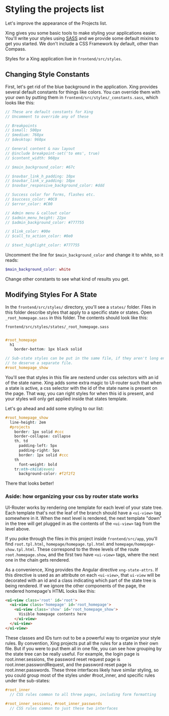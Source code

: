 # Styling the projects list

Let's improve the appearance of the Projects list.

Xing gives you some basic tools to make styling your applications easier. You'll write your styles using [SASS](http://sass-lang.com/) and we provide some default mixins to get you started. We don't include a CSS Framework by default, other than Compass. 

Styles for a Xing application live in ``frontend/src/styles``.

## Changing Style Constants

First, let's get rid of the blue background in the application. Xing provides several default constants for things like colors. You can override them with your own by putting them in `frontend/src/styles/_constants.sass`, which looks like this:

```scss
// These are default constants for Xing
// Uncomment to override any of these

// Breakpoints
// $small: 500px
// $medium: 768px
// $desktop: 960px

// General content & nav layout
// @include breakpoint-set('to ems', true)
// $content_width: 960px

// $main_background_color: #67c

// $navbar_link_h_padding: 10px
// $navbar_link_v_padding: 10px
// $navbar_responsive_background_color: #ddd

// Success color for forms, flashes etc.
// $success_color: #0C0
// $error_color: #C00

// Admin menu & callout color
// $admin_menu_height: 22px
// $admin_background_color: #777755

// $link_color: #00e
// $call_to_action_color: #0e0

// $text_highlight_color: #777755

```

Uncomment the line for `$main_background_color` and change it to white, so it reads:

```scss
$main_background_color: white
```

Change other constants to see what kind of results you get.

## Modifying Styles For A State

In the `frontend/src/styles/` directory, you'll see a `states/` folder. Files in this folder describe styles that apply to a specific state or states. Open `_root_homepage.sass` in this folder. The contents should look like this:

`frontend/src/styles/states/_root_homepage.sass`

```scss

#root_homepage
  h1
    border-bottom: 1px black solid

// Sub-state styles can be put in the same file, if they aren't long enough
// to deserve a separate file.
#root_homepage_show

```

You'll see that styles in this file are nestend under css selectors with an id of the state name. Xing adds some extra magic to UI-router such that when a state is active, a css selector with the id of the state name is present on the page. That way, you can right styles for when this id is present, and your styles will only get applied inside that states template.

Let's go ahead and add some styling to our list:

```scss
#root_homepage_show
  line-height: 2em
  #projects
    border: 1px solid #ccc
    border-collapse: collapse
    th, td
      padding-left: 5px
      padding-right: 5px
      border: 1px solid #ccc
    th
      font-weight: bold
    tr:nth-child(even)
      background-color: #f2f2f2
```

There that looks better!

### Aside: how organizing your css by router state works

UI-Router works by rendering one template for each level of your state tree.  Each template that's not the leaf of the branch should have a `<ui-view>` tag somewhere in it.  When the next level is rendered, the next template "down" in the tree will get plugged in as the contents of the `<ui-view>` tag from the level above.  

If you poke through the files in this project inside `frontend/src/app`, you'll find `root.tpl.html`, `homepage/homepage.tpl.html` and `homepage/homepage-show.tpl.html`.  These correspond to the three levels of the route `root.homepage.show`, and the first two have `<ui-view>` tags, where the next one in the chain gets rendered.

As a convenience, Xing provides the Angular directive `xng-state-attrs`.  If this directive is used as an attribute on each `<ui-view>`, that `ui-view` will be decorated with an id and a class indicating which part of the state tree is being rendered. If we ignore the other components of the page, the rendered homepage's HTML looks like this:

```html
<ui-view class='root' id='root'>
  <ui-view class='homepage' id='root_homepage'>
    <ui-view class='show' id='root_homepage_show'>
      Visible homepage contents here
    </ui-view>
  </ui-view>
</ui-view>
```

These classes and IDs turn out to be a powerful way to organize your style rules.  By convention, Xing projects put all the rules for a state in their own file.  But if you were to put them all in one file, you can see how grouping by the state tree can be really useful.  For example, the login page is root.inner.sessions,  the password reset request page is root.inner.passwordRequest, and the password reset page is root.inner.passwords. These three interfaces likely have similar styling, so you could group most of the styles under #root_inner, and specific rules under the sub-states:

```scss
#root_inner
  // CSS rules common to all three pages, including form formatting
  
#root_inner_sessions, #root_inner_passwords
  // CSS rules common to just these two interfaces
```

